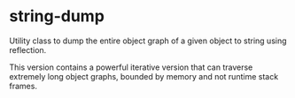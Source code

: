 # string-dump
Utility class to dump the entire object graph of a given object to string using reflection.

This version contains a powerful iterative version that can traverse extremely long object graphs, bounded by memory and not runtime stack frames.
